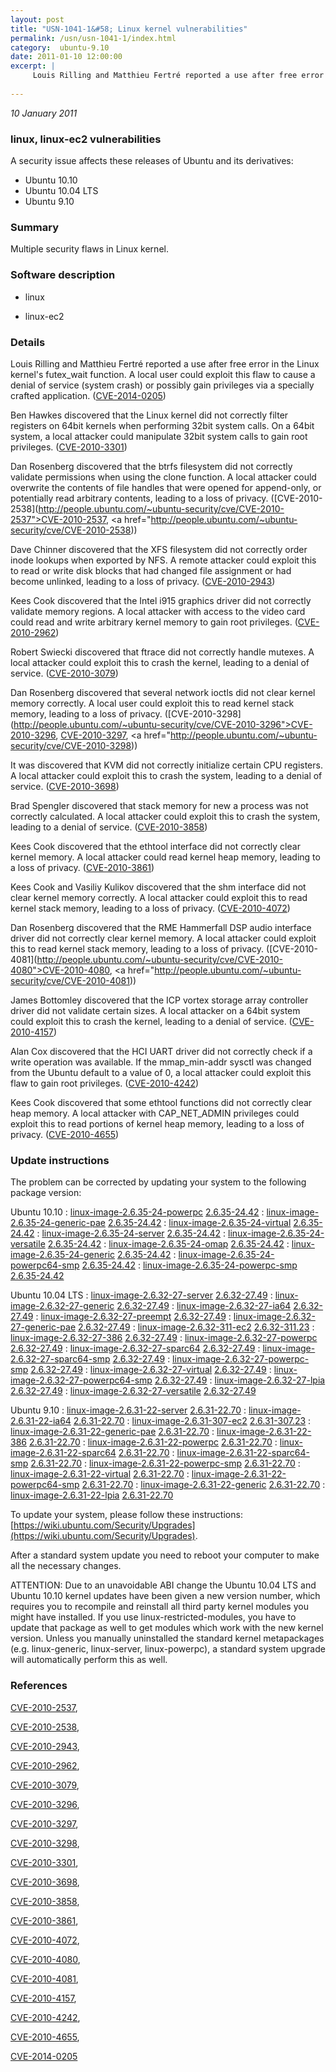 ```yaml
---
layout: post
title: "USN-1041-1&#58; Linux kernel vulnerabilities"
permalink: /usn/usn-1041-1/index.html
category:  ubuntu-9.10
date: 2011-01-10 12:00:00
excerpt: |
     Louis Rilling and Matthieu Fertré reported a use after free error in the Linux kernel&#39;s futex_wait function. A local user could exploit this flaw to cause a denial of service (system crash) or possibly gain privileges via a specially crafted application. ([CVE-2014-0205](http://people.ubuntu.com/~ubuntu-security/cve/CVE-2014-0205))
    
--- 
```

 
 

*10 January 2011*

### linux, linux-ec2 vulnerabilities

A security issue affects these releases of Ubuntu and its derivatives:

* Ubuntu 10.10
* Ubuntu 10.04 LTS
* Ubuntu 9.10

### Summary

Multiple security flaws in Linux kernel. 

### Software description

* linux 

* linux-ec2 

### Details

 Louis Rilling and Matthieu Fertré reported a use after free error in the Linux kernel&#39;s futex_wait function. A local user could exploit this flaw to cause a denial of service (system crash) or possibly gain privileges via a specially crafted application. ([CVE-2014-0205](http://people.ubuntu.com/~ubuntu-security/cve/CVE-2014-0205))

Ben Hawkes discovered that the Linux kernel did not correctly filter registers on 64bit kernels when performing 32bit system calls. On a 64bit system, a local attacker could manipulate 32bit system calls to gain root privileges. ([CVE-2010-3301](http://people.ubuntu.com/~ubuntu-security/cve/CVE-2010-3301))

Dan Rosenberg discovered that the btrfs filesystem did not correctly validate permissions when using the clone function. A local attacker could overwrite the contents of file handles that were opened for append-only, or potentially read arbitrary contents, leading to a loss of privacy. ([CVE-2010-2538](http://people.ubuntu.com/~ubuntu-security/cve/CVE-2010-2537">CVE-2010-2537</a>, <a href="http://people.ubuntu.com/~ubuntu-security/cve/CVE-2010-2538))

Dave Chinner discovered that the XFS filesystem did not correctly order inode lookups when exported by NFS. A remote attacker could exploit this to read or write disk blocks that had changed file assignment or had become unlinked, leading to a loss of privacy. ([CVE-2010-2943](http://people.ubuntu.com/~ubuntu-security/cve/CVE-2010-2943))

Kees Cook discovered that the Intel i915 graphics driver did not correctly validate memory regions. A local attacker with access to the video card could read and write arbitrary kernel memory to gain root privileges. ([CVE-2010-2962](http://people.ubuntu.com/~ubuntu-security/cve/CVE-2010-2962))

Robert Swiecki discovered that ftrace did not correctly handle mutexes. A local attacker could exploit this to crash the kernel, leading to a denial of service. ([CVE-2010-3079](http://people.ubuntu.com/~ubuntu-security/cve/CVE-2010-3079))

Dan Rosenberg discovered that several network ioctls did not clear kernel memory correctly. A local user could exploit this to read kernel stack memory, leading to a loss of privacy. ([CVE-2010-3298](http://people.ubuntu.com/~ubuntu-security/cve/CVE-2010-3296">CVE-2010-3296</a>, <a href="http://people.ubuntu.com/~ubuntu-security/cve/CVE-2010-3297">CVE-2010-3297</a>, <a href="http://people.ubuntu.com/~ubuntu-security/cve/CVE-2010-3298))

It was discovered that KVM did not correctly initialize certain CPU registers. A local attacker could exploit this to crash the system, leading to a denial of service. ([CVE-2010-3698](http://people.ubuntu.com/~ubuntu-security/cve/CVE-2010-3698))

Brad Spengler discovered that stack memory for new a process was not correctly calculated. A local attacker could exploit this to crash the system, leading to a denial of service. ([CVE-2010-3858](http://people.ubuntu.com/~ubuntu-security/cve/CVE-2010-3858))

Kees Cook discovered that the ethtool interface did not correctly clear kernel memory. A local attacker could read kernel heap memory, leading to a loss of privacy. ([CVE-2010-3861](http://people.ubuntu.com/~ubuntu-security/cve/CVE-2010-3861))

Kees Cook and Vasiliy Kulikov discovered that the shm interface did not clear kernel memory correctly. A local attacker could exploit this to read kernel stack memory, leading to a loss of privacy. ([CVE-2010-4072](http://people.ubuntu.com/~ubuntu-security/cve/CVE-2010-4072))

Dan Rosenberg discovered that the RME Hammerfall DSP audio interface driver did not correctly clear kernel memory. A local attacker could exploit this to read kernel stack memory, leading to a loss of privacy. ([CVE-2010-4081](http://people.ubuntu.com/~ubuntu-security/cve/CVE-2010-4080">CVE-2010-4080</a>, <a href="http://people.ubuntu.com/~ubuntu-security/cve/CVE-2010-4081))

James Bottomley discovered that the ICP vortex storage array controller driver did not validate certain sizes. A local attacker on a 64bit system could exploit this to crash the kernel, leading to a denial of service. ([CVE-2010-4157](http://people.ubuntu.com/~ubuntu-security/cve/CVE-2010-4157))

Alan Cox discovered that the HCI UART driver did not correctly check if a write operation was available. If the mmap_min-addr sysctl was changed from the Ubuntu default to a value of 0, a local attacker could exploit this flaw to gain root privileges. ([CVE-2010-4242](http://people.ubuntu.com/~ubuntu-security/cve/CVE-2010-4242))

Kees Cook discovered that some ethtool functions did not correctly clear heap memory. A local attacker with CAP_NET_ADMIN privileges could exploit this to read portions of kernel heap memory, leading to a loss of privacy. ([CVE-2010-4655](http://people.ubuntu.com/~ubuntu-security/cve/CVE-2010-4655)) 

### Update instructions

The problem can be corrected by updating your system to the following package version:

Ubuntu 10.10
 : [linux-image-2.6.35-24-powerpc](https://launchpad.net/ubuntu/+source/linux) <span> [2.6.35-24.42](https://launchpad.net/ubuntu/+source/linux/2.6.35-24.42) </span> 
 : [linux-image-2.6.35-24-generic-pae](https://launchpad.net/ubuntu/+source/linux) <span> [2.6.35-24.42](https://launchpad.net/ubuntu/+source/linux/2.6.35-24.42) </span> 
 : [linux-image-2.6.35-24-virtual](https://launchpad.net/ubuntu/+source/linux) <span> [2.6.35-24.42](https://launchpad.net/ubuntu/+source/linux/2.6.35-24.42) </span> 
 : [linux-image-2.6.35-24-server](https://launchpad.net/ubuntu/+source/linux) <span> [2.6.35-24.42](https://launchpad.net/ubuntu/+source/linux/2.6.35-24.42) </span> 
 : [linux-image-2.6.35-24-versatile](https://launchpad.net/ubuntu/+source/linux) <span> [2.6.35-24.42](https://launchpad.net/ubuntu/+source/linux/2.6.35-24.42) </span> 
 : [linux-image-2.6.35-24-omap](https://launchpad.net/ubuntu/+source/linux) <span> [2.6.35-24.42](https://launchpad.net/ubuntu/+source/linux/2.6.35-24.42) </span> 
 : [linux-image-2.6.35-24-generic](https://launchpad.net/ubuntu/+source/linux) <span> [2.6.35-24.42](https://launchpad.net/ubuntu/+source/linux/2.6.35-24.42) </span> 
 : [linux-image-2.6.35-24-powerpc64-smp](https://launchpad.net/ubuntu/+source/linux) <span> [2.6.35-24.42](https://launchpad.net/ubuntu/+source/linux/2.6.35-24.42) </span> 
 : [linux-image-2.6.35-24-powerpc-smp](https://launchpad.net/ubuntu/+source/linux) <span> [2.6.35-24.42](https://launchpad.net/ubuntu/+source/linux/2.6.35-24.42) </span> 

Ubuntu 10.04 LTS
 : [linux-image-2.6.32-27-server](https://launchpad.net/ubuntu/+source/linux) <span> [2.6.32-27.49](https://launchpad.net/ubuntu/+source/linux/2.6.32-27.49) </span> 
 : [linux-image-2.6.32-27-generic](https://launchpad.net/ubuntu/+source/linux) <span> [2.6.32-27.49](https://launchpad.net/ubuntu/+source/linux/2.6.32-27.49) </span> 
 : [linux-image-2.6.32-27-ia64](https://launchpad.net/ubuntu/+source/linux) <span> [2.6.32-27.49](https://launchpad.net/ubuntu/+source/linux/2.6.32-27.49) </span> 
 : [linux-image-2.6.32-27-preempt](https://launchpad.net/ubuntu/+source/linux) <span> [2.6.32-27.49](https://launchpad.net/ubuntu/+source/linux/2.6.32-27.49) </span> 
 : [linux-image-2.6.32-27-generic-pae](https://launchpad.net/ubuntu/+source/linux) <span> [2.6.32-27.49](https://launchpad.net/ubuntu/+source/linux/2.6.32-27.49) </span> 
 : [linux-image-2.6.32-311-ec2](https://launchpad.net/ubuntu/+source/linux-ec2) <span> [2.6.32-311.23](https://launchpad.net/ubuntu/+source/linux-ec2/2.6.32-311.23) </span> 
 : [linux-image-2.6.32-27-386](https://launchpad.net/ubuntu/+source/linux) <span> [2.6.32-27.49](https://launchpad.net/ubuntu/+source/linux/2.6.32-27.49) </span> 
 : [linux-image-2.6.32-27-powerpc](https://launchpad.net/ubuntu/+source/linux) <span> [2.6.32-27.49](https://launchpad.net/ubuntu/+source/linux/2.6.32-27.49) </span> 
 : [linux-image-2.6.32-27-sparc64](https://launchpad.net/ubuntu/+source/linux) <span> [2.6.32-27.49](https://launchpad.net/ubuntu/+source/linux/2.6.32-27.49) </span> 
 : [linux-image-2.6.32-27-sparc64-smp](https://launchpad.net/ubuntu/+source/linux) <span> [2.6.32-27.49](https://launchpad.net/ubuntu/+source/linux/2.6.32-27.49) </span> 
 : [linux-image-2.6.32-27-powerpc-smp](https://launchpad.net/ubuntu/+source/linux) <span> [2.6.32-27.49](https://launchpad.net/ubuntu/+source/linux/2.6.32-27.49) </span> 
 : [linux-image-2.6.32-27-virtual](https://launchpad.net/ubuntu/+source/linux) <span> [2.6.32-27.49](https://launchpad.net/ubuntu/+source/linux/2.6.32-27.49) </span> 
 : [linux-image-2.6.32-27-powerpc64-smp](https://launchpad.net/ubuntu/+source/linux) <span> [2.6.32-27.49](https://launchpad.net/ubuntu/+source/linux/2.6.32-27.49) </span> 
 : [linux-image-2.6.32-27-lpia](https://launchpad.net/ubuntu/+source/linux) <span> [2.6.32-27.49](https://launchpad.net/ubuntu/+source/linux/2.6.32-27.49) </span> 
 : [linux-image-2.6.32-27-versatile](https://launchpad.net/ubuntu/+source/linux) <span> [2.6.32-27.49](https://launchpad.net/ubuntu/+source/linux/2.6.32-27.49) </span> 

Ubuntu 9.10
 : [linux-image-2.6.31-22-server](https://launchpad.net/ubuntu/+source/linux) <span> [2.6.31-22.70](https://launchpad.net/ubuntu/+source/linux/2.6.31-22.70) </span> 
 : [linux-image-2.6.31-22-ia64](https://launchpad.net/ubuntu/+source/linux) <span> [2.6.31-22.70](https://launchpad.net/ubuntu/+source/linux/2.6.31-22.70) </span> 
 : [linux-image-2.6.31-307-ec2](https://launchpad.net/ubuntu/+source/linux-ec2) <span> [2.6.31-307.23](https://launchpad.net/ubuntu/+source/linux-ec2/2.6.31-307.23) </span> 
 : [linux-image-2.6.31-22-generic-pae](https://launchpad.net/ubuntu/+source/linux) <span> [2.6.31-22.70](https://launchpad.net/ubuntu/+source/linux/2.6.31-22.70) </span> 
 : [linux-image-2.6.31-22-386](https://launchpad.net/ubuntu/+source/linux) <span> [2.6.31-22.70](https://launchpad.net/ubuntu/+source/linux/2.6.31-22.70) </span> 
 : [linux-image-2.6.31-22-powerpc](https://launchpad.net/ubuntu/+source/linux) <span> [2.6.31-22.70](https://launchpad.net/ubuntu/+source/linux/2.6.31-22.70) </span> 
 : [linux-image-2.6.31-22-sparc64](https://launchpad.net/ubuntu/+source/linux) <span> [2.6.31-22.70](https://launchpad.net/ubuntu/+source/linux/2.6.31-22.70) </span> 
 : [linux-image-2.6.31-22-sparc64-smp](https://launchpad.net/ubuntu/+source/linux) <span> [2.6.31-22.70](https://launchpad.net/ubuntu/+source/linux/2.6.31-22.70) </span> 
 : [linux-image-2.6.31-22-powerpc-smp](https://launchpad.net/ubuntu/+source/linux) <span> [2.6.31-22.70](https://launchpad.net/ubuntu/+source/linux/2.6.31-22.70) </span> 
 : [linux-image-2.6.31-22-virtual](https://launchpad.net/ubuntu/+source/linux) <span> [2.6.31-22.70](https://launchpad.net/ubuntu/+source/linux/2.6.31-22.70) </span> 
 : [linux-image-2.6.31-22-powerpc64-smp](https://launchpad.net/ubuntu/+source/linux) <span> [2.6.31-22.70](https://launchpad.net/ubuntu/+source/linux/2.6.31-22.70) </span> 
 : [linux-image-2.6.31-22-generic](https://launchpad.net/ubuntu/+source/linux) <span> [2.6.31-22.70](https://launchpad.net/ubuntu/+source/linux/2.6.31-22.70) </span> 
 : [linux-image-2.6.31-22-lpia](https://launchpad.net/ubuntu/+source/linux) <span> [2.6.31-22.70](https://launchpad.net/ubuntu/+source/linux/2.6.31-22.70) </span> 

To update your system, please follow these instructions: [https://wiki.ubuntu.com/Security/Upgrades](https://wiki.ubuntu.com/Security/Upgrades).

After a standard system update you need to reboot your computer to make all the necessary changes.

ATTENTION: Due to an unavoidable ABI change the Ubuntu 10.04 LTS and Ubuntu 10.10 kernel updates have been given a new version number, which requires you to recompile and reinstall all third party kernel modules you might have installed. If you use linux-restricted-modules, you have to update that package as well to get modules which work with the new kernel version. Unless you manually uninstalled the standard kernel metapackages (e.g. linux-generic, linux-server, linux-powerpc), a standard system upgrade will automatically perform this as well. 

### References

 
 [CVE-2010-2537](http://people.ubuntu.com/~ubuntu-security/cve/CVE-2010-2537), 

 [CVE-2010-2538](http://people.ubuntu.com/~ubuntu-security/cve/CVE-2010-2538), 

 [CVE-2010-2943](http://people.ubuntu.com/~ubuntu-security/cve/CVE-2010-2943), 

 [CVE-2010-2962](http://people.ubuntu.com/~ubuntu-security/cve/CVE-2010-2962), 

 [CVE-2010-3079](http://people.ubuntu.com/~ubuntu-security/cve/CVE-2010-3079), 

 [CVE-2010-3296](http://people.ubuntu.com/~ubuntu-security/cve/CVE-2010-3296), 

 [CVE-2010-3297](http://people.ubuntu.com/~ubuntu-security/cve/CVE-2010-3297), 

 [CVE-2010-3298](http://people.ubuntu.com/~ubuntu-security/cve/CVE-2010-3298), 

 [CVE-2010-3301](http://people.ubuntu.com/~ubuntu-security/cve/CVE-2010-3301), 

 [CVE-2010-3698](http://people.ubuntu.com/~ubuntu-security/cve/CVE-2010-3698), 

 [CVE-2010-3858](http://people.ubuntu.com/~ubuntu-security/cve/CVE-2010-3858), 

 [CVE-2010-3861](http://people.ubuntu.com/~ubuntu-security/cve/CVE-2010-3861), 

 [CVE-2010-4072](http://people.ubuntu.com/~ubuntu-security/cve/CVE-2010-4072), 

 [CVE-2010-4080](http://people.ubuntu.com/~ubuntu-security/cve/CVE-2010-4080), 

 [CVE-2010-4081](http://people.ubuntu.com/~ubuntu-security/cve/CVE-2010-4081), 

 [CVE-2010-4157](http://people.ubuntu.com/~ubuntu-security/cve/CVE-2010-4157), 

 [CVE-2010-4242](http://people.ubuntu.com/~ubuntu-security/cve/CVE-2010-4242), 

 [CVE-2010-4655](http://people.ubuntu.com/~ubuntu-security/cve/CVE-2010-4655), 

 [CVE-2014-0205](http://people.ubuntu.com/~ubuntu-security/cve/CVE-2014-0205)
 

